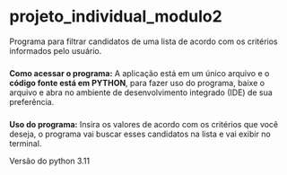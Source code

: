 # projeto_individual_modulo2
Programa para filtrar candidatos de uma lista de acordo com os critérios
informados pelo usuário.

###
**Como acessar o programa:**
A aplicação está em um único arquivo e o **código fonte está em PYTHON**, para fazer uso do programa,
baixe o arquivo e abra no ambiente de desenvolvimento integrado (IDE) de sua preferência.

###
**Uso do programa:**
Insira os valores de acordo com os critérios que você deseja, o programa vai buscar esses 
candidatos na lista e vai exibir no terminal.

Versão do python 3.11
